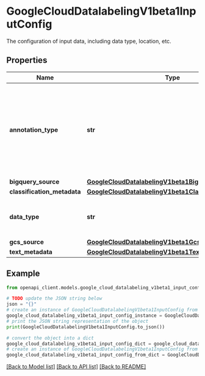 # GoogleCloudDatalabelingV1beta1InputConfig

The configuration of input data, including data type, location, etc.

## Properties

Name | Type | Description | Notes
------------ | ------------- | ------------- | -------------
**annotation_type** | **str** | Optional. The type of annotation to be performed on this data. You must specify this field if you are using this InputConfig in an EvaluationJob. | [optional] 
**bigquery_source** | [**GoogleCloudDatalabelingV1beta1BigQuerySource**](GoogleCloudDatalabelingV1beta1BigQuerySource.md) |  | [optional] 
**classification_metadata** | [**GoogleCloudDatalabelingV1beta1ClassificationMetadata**](GoogleCloudDatalabelingV1beta1ClassificationMetadata.md) |  | [optional] 
**data_type** | **str** | Required. Data type must be specifed when user tries to import data. | [optional] 
**gcs_source** | [**GoogleCloudDatalabelingV1beta1GcsSource**](GoogleCloudDatalabelingV1beta1GcsSource.md) |  | [optional] 
**text_metadata** | [**GoogleCloudDatalabelingV1beta1TextMetadata**](GoogleCloudDatalabelingV1beta1TextMetadata.md) |  | [optional] 

## Example

```python
from openapi_client.models.google_cloud_datalabeling_v1beta1_input_config import GoogleCloudDatalabelingV1beta1InputConfig

# TODO update the JSON string below
json = "{}"
# create an instance of GoogleCloudDatalabelingV1beta1InputConfig from a JSON string
google_cloud_datalabeling_v1beta1_input_config_instance = GoogleCloudDatalabelingV1beta1InputConfig.from_json(json)
# print the JSON string representation of the object
print(GoogleCloudDatalabelingV1beta1InputConfig.to_json())

# convert the object into a dict
google_cloud_datalabeling_v1beta1_input_config_dict = google_cloud_datalabeling_v1beta1_input_config_instance.to_dict()
# create an instance of GoogleCloudDatalabelingV1beta1InputConfig from a dict
google_cloud_datalabeling_v1beta1_input_config_from_dict = GoogleCloudDatalabelingV1beta1InputConfig.from_dict(google_cloud_datalabeling_v1beta1_input_config_dict)
```
[[Back to Model list]](../README.md#documentation-for-models) [[Back to API list]](../README.md#documentation-for-api-endpoints) [[Back to README]](../README.md)


